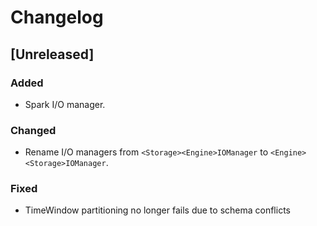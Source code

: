 # Changelog

## [Unreleased]

### Added

- Spark I/O manager.

### Changed

- Rename I/O managers from `<Storage><Engine>IOManager` to `<Engine><Storage>IOManager`.

### Fixed
- TimeWindow partitioning no longer fails due to schema conflicts
